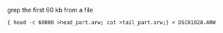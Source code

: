 grep the first 60 kb from a file

```
{ head -c 60000 >head_part.arw; cat >tail_part.arw;} < DSC01028.ARW
```